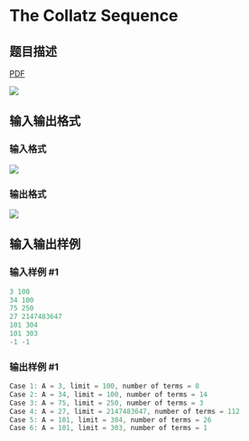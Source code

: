# The Collatz Sequence

## 题目描述

[problemUrl]: https://uva.onlinejudge.org/index.php?option=com_onlinejudge&Itemid=8&category=8&page=show_problem&problem=635

[PDF](https://uva.onlinejudge.org/external/6/p694.pdf)

![](https://cdn.luogu.com.cn/upload/vjudge_pic/UVA694/992931b51c36b94170d98214ea12f58d2b778ad8.png)

## 输入输出格式

### 输入格式

![](https://cdn.luogu.com.cn/upload/vjudge_pic/UVA694/a64322002e3d0768cf87243163624f6b19619c5e.png)

### 输出格式

![](https://cdn.luogu.com.cn/upload/vjudge_pic/UVA694/2e2deae9064adce96095051f3fde2f90aaeb940f.png)

## 输入输出样例

### 输入样例 #1

```cpp
3 100
34 100
75 250
27 2147483647
101 304
101 303
-1 -1
```


### 输出样例 #1

```cpp
Case 1: A = 3, limit = 100, number of terms = 8
Case 2: A = 34, limit = 100, number of terms = 14
Case 3: A = 75, limit = 250, number of terms = 3
Case 4: A = 27, limit = 2147483647, number of terms = 112
Case 5: A = 101, limit = 304, number of terms = 26
Case 6: A = 101, limit = 303, number of terms = 1
```


